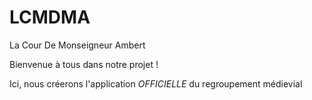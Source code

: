 # LCMDMA
La Cour De Monseigneur Ambert

Bienvenue à tous dans notre projet !

Ici, nous créerons l'application *OFFICIELLE* du regroupement médievial

